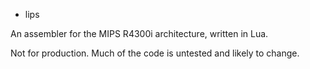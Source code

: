 * lips

An assembler for the MIPS R4300i architecture, written in Lua.

Not for production. Much of the code is untested and likely to change.
